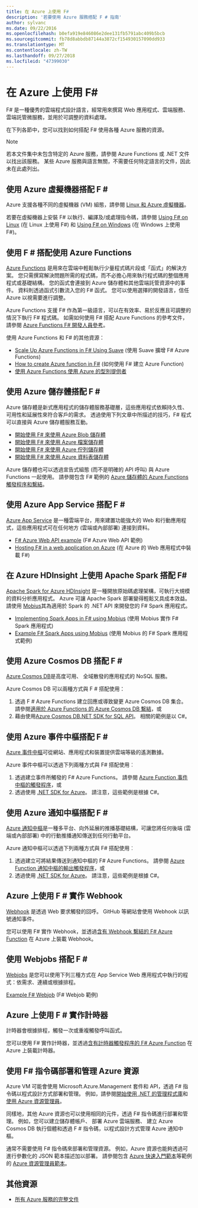 ```yaml
---
title: 在 Azure 上使用 F#
description: '若要使用 Azure 服務搭配 F # 指南'
author: sylvanc
ms.date: 09/22/2016
ms.openlocfilehash: b0efa919e846086e2dee131fb5791abc409b5bcb
ms.sourcegitcommit: fb78d8abbdb87144a3872cf154930157090dd933
ms.translationtype: MT
ms.contentlocale: zh-TW
ms.lasthandoff: 09/27/2018
ms.locfileid: "47399030"
---
```

# <a name="using-f-on-azure"></a>在 Azure 上使用 F#

F# 是一種優秀的雲端程式設計語言，經常用來撰寫 Web 應用程式、雲端服務、雲端託管微服務，並用於可調整的資料處理。

在下列各節中，您可以找到如何搭配 F# 使用各種 Azure 服務的資源。

> [!NOTE]
> 若本文件集中未包含特定的 Azure 服務，請參閱 Azure Functions 或 .NET 文件以找出該服務。 某些 Azure 服務與語言無關，不需要任何特定語言的文件，因此未在此處列出。

## <a name="using-azure-virtual-machines-with-f"></a>使用 Azure 虛擬機器搭配 F # #

Azure 支援各種不同的虛擬機器 (VM) 組態，請參閱 [Linux 和 Azure 虛擬機器](https://azure.microsoft.com/services/virtual-machines/)。

若要在虛擬機器上安裝 F# 以執行、編譯及/或處理指令碼，請參閱 [Using F# on Linux](http://fsharp.org/use/linux) (在 Linux 上使用 F#) 和 [Using F# on Windows](http://fsharp.org/use/windows) (在 Windows 上使用 F#)。


## <a name="using-azure-functions-with-f"></a>使用 F # 搭配使用 Azure Functions #

[Azure Functions](https://azure.microsoft.com/services/functions/) 是用來在雲端中輕鬆執行少量程式碼片段或「函式」的解決方案。 您只需撰寫解決問題所需的程式碼，而不必擔心用來執行程式碼的整個應用程式或基礎結構。 您的函式會連接到 Azure 儲存體和其他雲端託管資源中的事件。 資料則透過函式引數流入您的 F# 函式。 您可以使用選擇的開發語言，信任 Azure 以視需要進行調整。

Azure Functions 支援 F# 作為第一級語言，可以在有效率、易於反應且可調整的情況下執行 F# 程式碼。 如需如何使用 F# 搭配 Azure Functions 的參考文件，請參閱 [Azure Functions F# 開發人員參考](/azure/azure-functions/functions-reference-fsharp)。

使用 Azure Functions 和 F# 的其他資源：

* [Scale Up Azure Functions in F# Using Suave](https://blog.tamizhvendan.in/blog/2016/09/19/scale-up-azure-functions-in-f-number-using-suave/) (使用 Suave 擴增 F# Azure Functions)
* [How to create Azure function in F#](https://mnie.github.io/2016-09-08-AzureFunctions/) (如何使用 F# 建立 Azure Function)
* [使用 Azure Functions 使用 Azure 的型別提供者](https://compositional-it.com/blog/2017/08-30-using-the-azure-type-provider-with-azure-functions/index.html)

## <a name="using-azure-storage-with-f"></a>使用 Azure 儲存體搭配 F # #

Azure 儲存體是新式應用程式的儲存體服務基礎層，這些應用程式依賴持久性、可用性和延展性來符合客戶的需求。 透過使用下列文章中所描述的技巧，F# 程式可以直接與 Azure 儲存體服務互動。

* [開始使用 F# 來使用 Azure Blob 儲存體](blob-storage.md)
* [開始使用 F# 來使用 Azure 檔案儲存體](file-storage.md)
* [開始使用 F# 來使用 Azure 佇列儲存體](queue-storage.md)
* [開始使用 F# 來使用 Azure 資料表儲存體](table-storage.md)

Azure 儲存體也可以透過宣告式組態 (而不是明確的 API 呼叫) 與 Azure Functions 一起使用。 請參閱包含 F# 範例的 [Azure 儲存體的 Azure Functions 觸發程序和繫結](/azure/azure-functions/functions-bindings-storage)。

## <a name="using-azure-app-service-with-f"></a>使用 Azure App Service 搭配 F # #

[Azure App Service](https://azure.microsoft.com/services/app-service/) 是一種雲端平台，用來建置功能強大的 Web 和行動應用程式，這些應用程式可在任何地方 (雲端或內部部署) 連接到資料。

* [F# Azure Web API example](https://github.com/fsprojects/azure-webapi-example) (F# Azure Web API 範例)
* [Hosting F# in a web application on Azure](https://github.com/isaacabraham/fsharp-demonstrator) (在 Azure 的 Web 應用程式中裝載 F#)

## <a name="using-apache-spark-with-f-with-azure-hdinsight"></a>在 Azure HDInsight 上使用 Apache Spark 搭配 F#

[Apache Spark for Azure HDInsight](https://azure.microsoft.com/services/hdinsight/apache-spark/) 是一種開放原始碼處理架構，可執行大規模的資料分析應用程式。 Azure 可讓 Apache Spark 部署變得輕鬆又具成本效益。 請使用 [Mobius](https://github.com/Microsoft/Mobius)其為適用於 Spark 的 .NET API 來開發您的 F# Spark 應用程式。

* [Implementing Spark Apps in F# using Mobius](https://github.com/Microsoft/Mobius/blob/master/notes/spark-fsharp-mobius.md) (使用 Mobius 實作 F# Spark 應用程式)
* [Example F# Spark Apps using Mobius](https://github.com/Microsoft/Mobius/tree/master/examples/fsharp) (使用 Mobius 的 F# Spark 應用程式範例)

## <a name="using-azure-cosmos-db-with-f"></a>使用 Azure Cosmos DB 搭配 F # #

[Azure Cosmos DB](https://azure.microsoft.com/services/cosmos-db)是高度可用、 全域散發的應用程式的 NoSQL 服務。

Azure Cosmos DB 可以兩種方式與 F # 搭配使用：

1. 透過 F # Azure Functions 建立回應或導致變更 Azure Cosmos DB 集合。 請參閱[適用於 Azure Functions 的 Azure Cosmos DB 繫結](/azure/azure-functions/functions-bindings-cosmosdb)，或
2. 藉由使用[Azure Cosmos DB.NET SDK for SQL API](/azure/cosmos-db/sql-api-sdk-dotnet)。 相關的範例是以 C#。

## <a name="using-azure-event-hubs-with-f"></a>使用 Azure 事件中樞搭配 F # #

[Azure 事件中樞](https://azure.microsoft.com/services/event-hubs/)可從網站、應用程式和裝置提供雲端等級的遙測數據。

Azure 事件中樞可以透過下列兩種方式與 F# 搭配使用︰

1. 透過建立事件所觸發的 F# Azure Functions。 請參閱 [Azure Function 事件中樞的觸發程序](/azure/azure-functions/functions-bindings-event-hubs)，或
2. 透過使用 [.NET SDK for Azure](/azure/event-hubs/event-hubs-csharp-ephcs-getstarted)。 請注意，這些範例是根據 C#。

## <a name="using-azure-notification-hubs-with-f"></a>使用 Azure 通知中樞搭配 F # #

[Azure 通知中樞](/azure/notification-hubs/)是一種多平台、向外延展的推播基礎結構，可讓您將任何後端 (雲端或內部部署) 中的行動推播通知傳送到任何行動平台。

Azure 通知中樞可以透過下列兩種方式與 F# 搭配使用︰

1. 透過建立可將結果傳送到通知中樞的 F# Azure Functions。 請參閱 [Azure Function 通知中樞的輸出觸發程序](/azure/azure-functions/functions-bindings-notification-hubs)，或
2. 透過使用 [.NET SDK for Azure](https://blogs.msdn.microsoft.com/azuremobile/2014/04/08/push-notifications-using-notification-hub-and-net-backend/)。 請注意，這些範例是根據 C#。


## <a name="implementing-webhooks-on-azure-with-f"></a>Azure 上使用 F # 實作 Webhook #

[Webhook](https://en.wikipedia.org/wiki/Webhook) 是透過 Web 要求觸發的回呼。 GitHub 等網站會使用 Webhook 以訊號通知事件。 

您可以使用 F# 實作 Webhook，並透過[含有 Webhook 繫結的 F# Azure Function](/azure/azure-functions/functions-bindings-http-webhook) 在 Azure 上裝載 Webhook。

## <a name="using-webjobs-with-f"></a>使用 Webjobs 搭配 F # #

[Webjobs](/azure/app-service-web/web-sites-create-web-jobs) 是您可以使用下列三種方式在 App Service Web 應用程式中執行的程式：依需求、連續或根據排程。

[Example F# Webjob](https://github.com/jrr/webjob-project-examples) (F# Webjob 範例)

## <a name="implementing-timers-on-azure-with-f"></a>Azure 上使用 F # 實作計時器 #

計時器會根據排程，觸發一次或重複觸發呼叫函式。

您可以使用 F# 實作計時器，並透過[含有計時器觸發程序的 F# Azure Function](/azure/azure-functions/functions-bindings-timer) 在 Azure 上裝載計時器。

## <a name="deploying-and-managing-azure-resources-with-f-scripts"></a>使用 F# 指令碼部署和管理 Azure 資源 #

Azure VM 可能會使用 Microsoft.Azure.Management 套件和 API，透過 F# 指令碼以程式設計方式部署和管理。 例如，請參閱[開始使用 .NET 的管理程式庫](https://msdn.microsoft.com/library/dn722415.aspx)和[使用 Azure 資源管理員](/azure/azure-resource-manager/resource-manager-deployment-model)。

同樣地，其他 Azure 資源也可以使用相同的元件，透過 F# 指令碼進行部署和管理。 例如，您可以建立儲存體帳戶、 部署 Azure 雲端服務、 建立 Azure Cosmos DB 執行個體和透過 F # 指令碼，以程式設計方式管理 Azure 通知中樞。

通常不需要使用 F# 指令碼來部署和管理資源。 例如，Azure 資源也能夠透過可進行參數化的 JSON 範本描述加以部署。 請參閱包含 [Azure 快速入門範本](https://azure.microsoft.com/resources/templates/)等範例的 [Azure 資源管理員範本](/azure/azure-resource-manager/resource-manager-template-best-practices)。

## <a name="other-resources"></a>其他資源

* [所有 Azure 服務的完整文件](/azure/)
